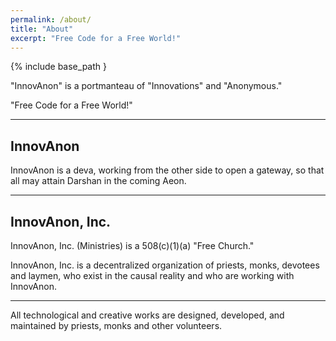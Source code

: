 ```yaml
---
permalink: /about/
title: "About"
excerpt: "Free Code for a Free World!"
---
```


{% include base_path }

"InnovAnon" is a portmanteau of "Innovations" and "Anonymous."

"Free Code for a Free World!"

---

## InnovAnon

InnovAnon is a deva, working from the other side to open a gateway, so that all may attain Darshan in the coming Aeon.

---

## InnovAnon, Inc.

InnovAnon, Inc. (Ministries) is a 508(c)(1)(a) "Free Church."

InnovAnon, Inc. is a decentralized organization of priests, monks, devotees and laymen,
who exist in the causal reality and who are working with InnovAnon.

---

All technological and creative works are designed, developed, and maintained by priests, monks and other volunteers.
